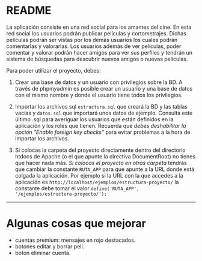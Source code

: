 # README #

La aplicación consiste en una red social para los amantes del cine. En esta red social los usuarios podrán publicar películas y cortometrajes. Dichas películas podrán ser vistas por los demás usuarios los cuales podrán comentarlas y valorarlas. Los usuarios además de ver películas, poder comentar y valorar podrán hacer amigos para ver sus perfiles y tendrán un sistema de búsquedas para descubrir nuevos amigos o nuevas películas.


Para poder utilizar el proyecto, debes:

1. Crear una base de datos y un usuario con privilegios sobre la BD. A través de phpmyadmin es posible crear un usuario
y una base de datos con el mismo nombre y donde el usuario tiene todos los privilegios.

2. Importar los archivos sql ```estructura.sql``` que creará la BD y las tablas
vacías y ```datos.sql``` que importará unos datos de ejemplo. Consulta este último .sql para averiguar los usuarios que
están definidos en la aplicación y los roles que tienen. Recuerda que *debes deshabilitar la opción "Enable foreign key
checks"* para evitar problemas a la hora de importar los archivos.

3. Si colocas la carpeta del proyecto directamente dentro del directorio htdocs de Apache (o el que apunte la directiva
DocumentRoot) no tienes que hacer nada más. *Si colocas el proyecto en otras carpeta* tendrás que cambiar la constante
```RUTA_APP``` para que apunte a la URL donde está colgada la aplicación. Por ejemplo si la URL con la que accedes a la
aplicación es ```http://localhost/ejemplos/estructura-proyecto/``` la constante debe tomar el valor
```define('RUTA_APP', '/ejemplos/estructura-proyecto/');```

-------------------------------------------------------------------------------------------------------------------------------------------------------------------------
# Algunas cosas que mejorar #
- cuentas premium: mensajes en rojo destacados.
- botones editar y borrar peli.
- boton eliminar cuenta.

